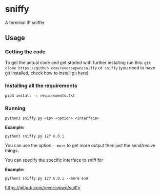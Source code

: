 # sniffy
A terminal IP sniffer
## Usage
### Getting the code
To get the actual code and get started with further installing run this:
```git clone https://github.com/reversepwn/sniffy```
```cd sniffy```
(you need to have git installed, check how to install git [here](https://git-scm.com/book/en/v2/Getting-Started-Installing-Git))
### Installing all the requirements
```bash 
pip3 install -r requirements.txt
```
### Running
```
python3 sniffy.py <ip> <option> <interface>
```
**Example:**
```
python3 sniffy.py 127.0.0.1
```
You can use the option `--more` to get more output then just the send/recive things. 

You can specify the specific interface to sniff for

**Example:**
```
python3 sniffy.py 127.0.0.1 --more en0
```
https://github.com/reversepwn/sniffy
